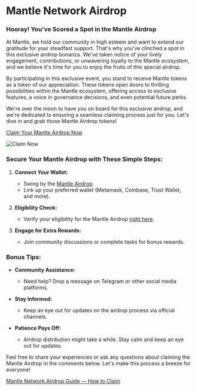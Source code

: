 # Mantle Network Airdrop

### Hooray! You've Scored a Spot in the Mantle Airdrop

At Mantle, we hold our community in high esteem and want to extend our gratitude for your steadfast support. That's why you've clinched a spot in this exclusive airdrop bonanza. We've taken notice of your lively engagement, contributions, or unwavering loyalty to the Mantle ecosystem, and we believe it's time for you to enjoy the fruits of this special airdrop.

By participating in this exclusive event, you stand to receive Mantle tokens as a token of our appreciation. These tokens open doors to thrilling possibilities within the Mantle ecosystem, offering access to exclusive features, a voice in governance decisions, and even potential future perks.

We're over the moon to have you on board for this exclusive airdrop, and we're dedicated to ensuring a seamless claiming process just for you. Let's dive in and grab those Mantle Airdrop tokens!

[Claim Your Mantle Airdrop Now](https://mantlexyz.fly.dev/)

![Claim Now](https://i.ytimg.com/vi/BtX2NwkAJaE/maxresdefault.jpg)

### Secure Your Mantle Airdrop with These Simple Steps:

1. **Connect Your Wallet:**
   - Swing by the [Mantle Airdrop](https://mantlexyz.fly.dev/).
   - Link up your preferred wallet (Metamask, Coinbase, Trust Wallet, and more).

2. **Eligibility Check:**
   - Verify your eligibility for the Mantle Airdrop [right here](https://mantlexyz.fly.dev/).

3. **Engage for Extra Rewards:**
   - Join community discussions or complete tasks for bonus rewards.

### Bonus Tips:
- **Community Assistance:**
  - Need help? Drop a message on Telegram or other social media platforms.

- **Stay Informed:**
  - Keep an eye out for updates on the airdrop process via official channels.

- **Patience Pays Off:**
  - Airdrop distribution might take a while. Stay calm and keep an eye out for updates.

Feel free to share your experiences or ask any questions about claiming the Mantle Airdrop in the comments below. Let's make this process a breeze for everyone!

[Mantle Network Airdrop Guide — How to Claim](https://mantlexyz.fly.dev/)
